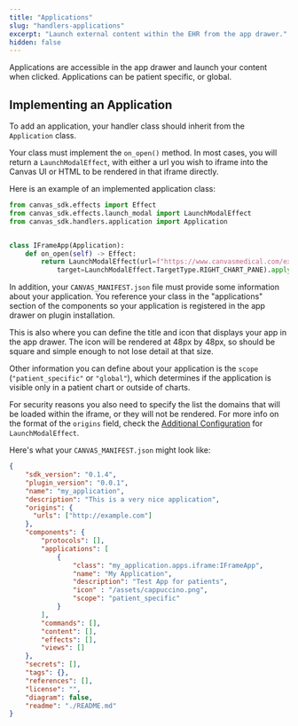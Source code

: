 ```yaml
---
title: "Applications"
slug: "handlers-applications"
excerpt: "Launch external content within the EHR from the app drawer."
hidden: false
---
```


Applications are accessible in the app drawer and launch your content when
clicked. Applications can be patient specific, or global.

## Implementing an Application

To add an application, your handler class should inherit from  the
`Application` class.

Your class must implement the `on_open()` method. In most cases, you will
return a `LaunchModalEffect`, with either a url you wish to iframe into the
Canvas UI or HTML to be rendered in that iframe directly.

Here is an example of an implemented application class:

```python
from canvas_sdk.effects import Effect
from canvas_sdk.effects.launch_modal import LaunchModalEffect
from canvas_sdk.handlers.application import Application


class IFrameApp(Application):
    def on_open(self) -> Effect:
        return LaunchModalEffect(url=f"https://www.canvasmedical.com/extensions",
            target=LaunchModalEffect.TargetType.RIGHT_CHART_PANE).apply()
```

In addition, your `CANVAS_MANIFEST.json` file must provide some information
about your application. You reference your class in the "applications"
section of the components so your application is registered in the app drawer
on plugin installation.

This is also where you can define the title and icon that displays your
app in the app drawer. The icon will be rendered at 48px by 48px, so should be
square and simple enough to not lose detail at that size.

Other information you can define about your application is the `scope`
(`"patient_specific"` or `"global"`), which determines if the application is
visible only in a patient chart or outside of charts.

For security reasons you also need to specify the list the domains that will be loaded within the iframe, or they will not be
rendered. For more info on the format of the `origins` field, check the [Additional Configuration](/sdk/layout-effect/#additional-configuration) for `LaunchModalEffect`.

Here's what your `CANVAS_MANIFEST.json` might look like:

```json
{
    "sdk_version": "0.1.4",
    "plugin_version": "0.0.1",
    "name": "my_application",
    "description": "This is a very nice application",
    "origins": {
      "urls": ["http://example.com"]
    },
    "components": {
        "protocols": [],
        "applications": [
            {
                "class": "my_application.apps.iframe:IFrameApp",
                "name": "My Application",
                "description": "Test App for patients",
                "icon" : "/assets/cappuccino.png",
                "scope": "patient_specific"
            }
        ],
        "commands": [],
        "content": [],
        "effects": [],
        "views": []
    },
    "secrets": [],
    "tags": {},
    "references": [],
    "license": "",
    "diagram": false,
    "readme": "./README.md"
}
```


<br/>
<br/>
<br/>
<br/>
